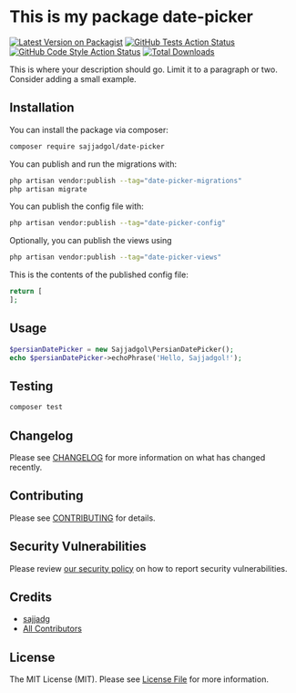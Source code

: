 # This is my package date-picker

[![Latest Version on Packagist](https://img.shields.io/packagist/v/sajjadgol/date-picker.svg?style=flat-square)](https://packagist.org/packages/sajjadgol/date-picker)
[![GitHub Tests Action Status](https://img.shields.io/github/actions/workflow/status/sajjadgol/date-picker/run-tests.yml?branch=main&label=tests&style=flat-square)](https://github.com/sajjadgol/date-picker/actions?query=workflow%3Arun-tests+branch%3Amain)
[![GitHub Code Style Action Status](https://img.shields.io/github/actions/workflow/status/sajjadgol/date-picker/fix-php-code-style-issues.yml?branch=main&label=code%20style&style=flat-square)](https://github.com/sajjadgol/date-picker/actions?query=workflow%3A"Fix+PHP+code+style+issues"+branch%3Amain)
[![Total Downloads](https://img.shields.io/packagist/dt/sajjadgol/date-picker.svg?style=flat-square)](https://packagist.org/packages/sajjadgol/date-picker)



This is where your description should go. Limit it to a paragraph or two. Consider adding a small example.

## Installation

You can install the package via composer:

```bash
composer require sajjadgol/date-picker
```

You can publish and run the migrations with:

```bash
php artisan vendor:publish --tag="date-picker-migrations"
php artisan migrate
```

You can publish the config file with:

```bash
php artisan vendor:publish --tag="date-picker-config"
```

Optionally, you can publish the views using

```bash
php artisan vendor:publish --tag="date-picker-views"
```

This is the contents of the published config file:

```php
return [
];
```

## Usage

```php
$persianDatePicker = new Sajjadgol\PersianDatePicker();
echo $persianDatePicker->echoPhrase('Hello, Sajjadgol!');
```

## Testing

```bash
composer test
```

## Changelog

Please see [CHANGELOG](CHANGELOG.md) for more information on what has changed recently.

## Contributing

Please see [CONTRIBUTING](.github/CONTRIBUTING.md) for details.

## Security Vulnerabilities

Please review [our security policy](../../security/policy) on how to report security vulnerabilities.

## Credits

- [sajjadg](https://github.com/sajjadgol)
- [All Contributors](../../contributors)

## License

The MIT License (MIT). Please see [License File](LICENSE.md) for more information.
